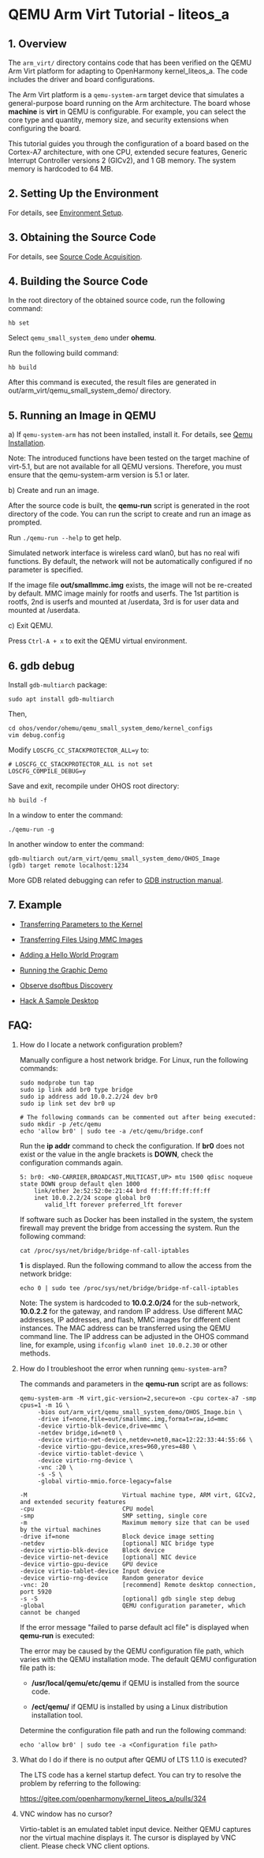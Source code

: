 # QEMU Arm Virt Tutorial - liteos_a

## 1. Overview

The `arm_virt/` directory contains code that has been verified on the QEMU Arm Virt platform for adapting to OpenHarmony kernel\_liteos\_a. The code includes the driver and board configurations.

The Arm Virt platform is a `qemu-system-arm` target device that simulates a general-purpose board running on the Arm architecture.
The board whose **machine** is **virt** in QEMU is configurable. For example, you can select the core type and quantity, memory size, and security extensions when configuring the board.

This tutorial guides you through the configuration of a board based on the Cortex-A7 architecture, with one CPU, extended secure features, Generic Interrupt Controller versions 2 (GICv2), and 1 GB memory.
The system memory is hardcoded to 64 MB.

## 2. Setting Up the Environment

For details, see [Environment Setup](https://gitee.com/openharmony/docs/blob/master/en/device-dev/quick-start/Readme-EN.md).

## 3. Obtaining the Source Code

For details, see [Source Code Acquisition](https://gitee.com/openharmony/docs/blob/HEAD/en/device-dev/get-code/sourcecode-acquire.md).

## 4. Building the Source Code

In the root directory of the obtained source code, run the following command:

```
hb set
```

Select `qemu_small_system_demo` under **ohemu**.

Run the following build command:

```
hb build
```

After this command is executed, the result files are generated in out/arm_virt/qemu_small_system_demo/ directory.

## 5. Running an Image in QEMU

a) If `qemu-system-arm` has not been installed, install it. For details, see [Qemu Installation](https://gitee.com/openharmony/device_qemu/blob/HEAD/README.md).

Note: The introduced functions have been tested on the target machine of virt-5.1, but are not available for all QEMU versions. Therefore, you must ensure that the qemu-system-arm version is 5.1 or later.

b) Create and run an image.

After the source code is built, the **qemu-run** script is generated in the root directory of the code. You can run the script to create and run an image as prompted.

Run `./qemu-run --help` to get help.

Simulated network interface is wireless card wlan0, but has no real wifi functions. By default, the network will not be automatically configured if no parameter is specified.

If the image file **out/smallmmc.img** exists, the image will not be re-created by default. MMC image mainly for rootfs and userfs. The 1st partition is rootfs, 2nd is userfs and mounted at /userdata, 3rd is for user data and mounted at /userdata.

c) Exit QEMU.

Press `Ctrl-A + x` to exit the QEMU virtual environment.

## 6. gdb debug

Install `gdb-multiarch` package:
```
sudo apt install gdb-multiarch
```
Then,
```
cd ohos/vendor/ohemu/qemu_small_system_demo/kernel_configs
vim debug.config
```

Modify `LOSCFG_CC_STACKPROTECTOR_ALL=y` to:

```
# LOSCFG_CC_STACKPROTECTOR_ALL is not set
LOSCFG_COMPILE_DEBUG=y
```

Save and exit, recompile under OHOS root directory:

```
hb build -f
```

In a window to enter the command:

```
./qemu-run -g
```

In another window to enter the command:

```
gdb-multiarch out/arm_virt/qemu_small_system_demo/OHOS_Image
(gdb) target remote localhost:1234
```

More GDB related debugging can refer to [GDB instruction manual](https://sourceware.org/gdb/current/onlinedocs/gdb).

## 7. Example

- [Transferring Parameters to the Kernel](example.md#sectiondebug)

- [Transferring Files Using MMC Images](example.md#sectionfatfs)

- [Adding a Hello World Program](example.md#addhelloworld)

- [Running the Graphic Demo](example.md#simple_ui_demo)

- [Observe dsoftbus Discovery](example.md#dsoftbus_discover)

- [Hack A Sample Desktop](example.md#desktop)

## FAQ:
1. How do I locate a network configuration problem?

   Manually configure a host network bridge. For Linux, run the following commands:

   ```
   sudo modprobe tun tap
   sudo ip link add br0 type bridge
   sudo ip address add 10.0.2.2/24 dev br0
   sudo ip link set dev br0 up

   # The following commands can be commented out after being executed:
   sudo mkdir -p /etc/qemu
   echo 'allow br0' | sudo tee -a /etc/qemu/bridge.conf
   ```

   Run the **ip addr** command to check the configuration. If **br0** does not exist or the value in the angle brackets is **DOWN**, check the configuration commands again.

   ```
   5: br0: <NO-CARRIER,BROADCAST,MULTICAST,UP> mtu 1500 qdisc noqueue state DOWN group default qlen 1000
       link/ether 2e:52:52:0e:21:44 brd ff:ff:ff:ff:ff:ff
       inet 10.0.2.2/24 scope global br0
          valid_lft forever preferred_lft forever
   ```

   If software such as Docker has been installed in the system, the system firewall may prevent the bridge from accessing the system. Run the following command:

   `cat /proc/sys/net/bridge/bridge-nf-call-iptables`

   **1** is displayed. Run the following command to allow the access from the network bridge:

   ```
   echo 0 | sudo tee /proc/sys/net/bridge/bridge-nf-call-iptables
   ```

   Note: The system is hardcoded to **10.0.2.0/24** for the sub-network, **10.0.2.2** for the gateway, and random IP address. Use different MAC addresses, IP addresses, and flash, MMC images for different client instances. The MAC address can be transferred using the QEMU command line. The IP address can be adjusted in the OHOS command line, for example, using `ifconfig wlan0 inet 10.0.2.30` or other methods.

2. How do I troubleshoot the error when running `qemu-system-arm`?

   The commands and parameters in the **qemu-run** script are as follows:

   ```
   qemu-system-arm -M virt,gic-version=2,secure=on -cpu cortex-a7 -smp cpus=1 -m 1G \
        -bios out/arm_virt/qemu_small_system_demo/OHOS_Image.bin \
        -drive if=none,file=out/smallmmc.img,format=raw,id=mmc
        -device virtio-blk-device,drive=mmc \
        -netdev bridge,id=net0 \
        -device virtio-net-device,netdev=net0,mac=12:22:33:44:55:66 \
        -device virtio-gpu-device,xres=960,yres=480 \
        -device virtio-tablet-device \
        -device virtio-rng-device \
        -vnc :20 \
        -s -S \
        -global virtio-mmio.force-legacy=false
   ```

   ```
   -M                           Virtual machine type, ARM virt, GICv2, and extended security features
   -cpu                         CPU model
   -smp                         SMP setting, single core
   -m                           Maximum memory size that can be used by the virtual machines
   -drive if=none               Block device image setting
   -netdev                      [optional] NIC bridge type
   -device virtio-blk-device    Block device
   -device virtio-net-device    [optional] NIC device
   -device virtio-gpu-device    GPU device
   -device virtio-tablet-device Input device
   -device virtio-rng-device    Random generator device
   -vnc: 20                     [recommend] Remote desktop connection, port 5920
   -s -S                        [optional] gdb single step debug
   -global                      QEMU configuration parameter, which cannot be changed
   ```

   If the error message "failed to parse default acl file" is displayed when **qemu-run** is executed:

   The error may be caused by the QEMU configuration file path, which varies with the QEMU installation mode. The default QEMU configuration file path is:

   - **/usr/local/qemu/etc/qemu** if QEMU is installed from the source code.

   - **/ect/qemu/** if QEMU is installed by using a Linux distribution installation tool.

   Determine the configuration file path and run the following command:

   ```
   echo 'allow br0' | sudo tee -a <Configuration file path>
   ```


3. What do I do if there is no output after QEMU of LTS 1.1.0 is executed?

   The LTS code has a kernel startup defect. You can try to resolve the problem by referring to the following:

   https://gitee.com/openharmony/kernel_liteos_a/pulls/324


4. VNC window has no cursor?

   Virtio-tablet is an emulated tablet input device. Neither QEMU captures nor the virtual machine displays it. The cursor is displayed by VNC client. Please check VNC client options.